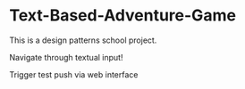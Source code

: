 # Text-Based-Adventure-Game

This is a design patterns school project.

Navigate through textual input!

Trigger test push via web interface
